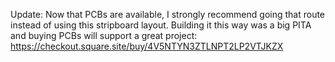 Update: Now that PCBs are available, I strongly recommend going that route instead of using this stripboard layout. Building it this way was a big PITA and buying PCBs will support a great project: https://checkout.square.site/buy/4V5NTYN3ZTLNPT2LP2VTJKZX
